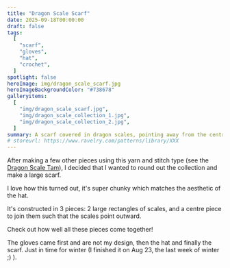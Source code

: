 ```yaml
---
title: "Dragon Scale Scarf"
date: 2025-09-18T00:00:00
draft: false
tags:
  [
    "scarf",
    "gloves",
    "hat",
    "crochet",
  ]
spotlight: false
heroImage: img/dragon_scale_scarf.jpg
heroImageBackgroundColor: "#738678"
galleryitems:
  [
    "img/dragon_scale_scarf.jpg",
    "img/dragon_scale_collection_1.jpg",
    "img/dragon_scale_collection_2.jpg",
  ]
summary: A scarf covered in dragon scales, pointing away from the centre
# storeurl: https://www.ravelry.com/patterns/library/XXX
---
```


After making a few other pieces using this yarn and stitch type (see the [Dragon Scale Tam](../dragon-scale-tam)), I decided that I wanted to round out the collection and make a large scarf.

I love how this turned out, it's super chunky which matches the aesthetic of the hat.

It's constructed in 3 pieces: 2 large rectangles of scales, and a centre piece to join them such that the scales point outward.

Check out how well all these pieces come together!

The gloves came first and are not my design, then the hat and finally the scarf. Just in time for winter (I finished it on Aug 23, the last week of winter ;) ).
